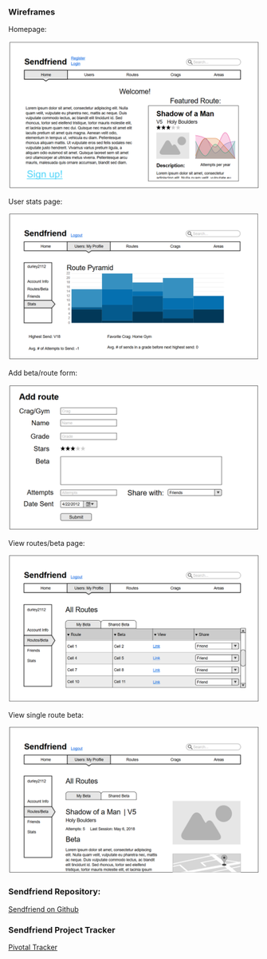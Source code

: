 ### Wireframes

Homepage:

![Sendfriend - Homepage](https://raw.githubusercontent.com/mrkish/liftoff-assignments/master/P3-Project_Planning/Sendfriend%20-%20Home.png)

User stats page:

![Sendfriend - Homepage](https://raw.githubusercontent.com/mrkish/liftoff-assignments/master/P3-Project_Planning/Sendfriend%20-%20User%20Stats.png)

Add beta/route form:

![Sendfriend - Homepage](https://raw.githubusercontent.com/mrkish/liftoff-assignments/master/P3-Project_Planning/Sendfriend%20-%20Add%20Route%20Form.png)

View routes/beta page:

![Sendfriend - Homepage](https://github.com/mrkish/liftoff-assignments/blob/master/P3-Project_Planning/Sendfriend%20-%20View%20Beta%20List.png)

View single route beta:

![Sendfriend - Homepage](https://github.com/mrkish/liftoff-assignments/blob/master/P3-Project_Planning/Sendfriend%20-%20Single%20Route%20Beta.png)

### Sendfriend Repository:
[Sendfriend on Github](https://github.com/mrkish/sendfriend)

### Sendfriend Project Tracker
[Pivotal Tracker](https://www.pivotaltracker.com/n/projects/2184779)